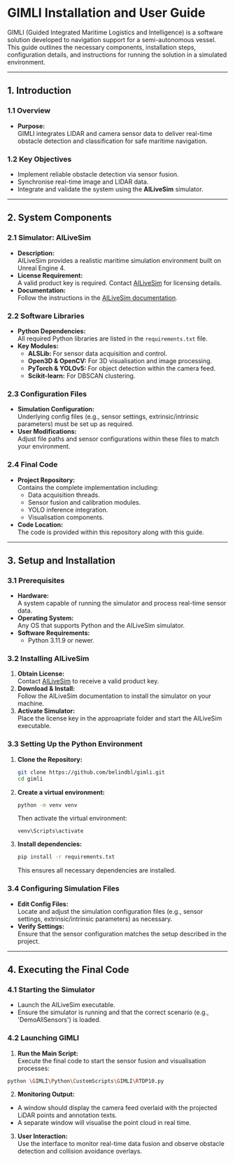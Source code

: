 # GIMLI Installation and User Guide

GIMLI (Guided Integrated Maritime Logistics and Intelligence) is a software solution developed to navigation support for a semi-autonomous vessel. This guide outlines the necessary components, installation steps, configuration details, and instructions for running the solution in a simulated environment.

---

## 1. Introduction

### 1.1 Overview
- **Purpose:**  
  GIMLI integrates LIDAR and camera sensor data to deliver real-time obstacle detection and classification for safe maritime navigation.

### 1.2 Key Objectives
- Implement reliable obstacle detection via sensor fusion.
- Synchronise real-time image and LIDAR data.
- Integrate and validate the system using the **AILiveSim** simulator.

---

## 2. System Components

### 2.1 Simulator: AILiveSim
- **Description:**  
  AILiveSim provides a realistic maritime simulation environment built on Unreal Engine 4.
- **License Requirement:**  
  A valid product key is required. Contact [AILiveSim](https://www.ailivesim.com/) for licensing details.
- **Documentation:**  
  Follow the instructions in the [AILiveSim documentation](https://portal.ailivesim.com/documentation).

### 2.2 Software Libraries
- **Python Dependencies:**  
  All required Python libraries are listed in the `requirements.txt` file.
- **Key Modules:**  
  - **ALSLib:** For sensor data acquisition and control.
  - **Open3D & OpenCV:** For 3D visualisation and image processing.
  - **PyTorch & YOLOv5:** For object detection within the camera feed.
  - **Scikit-learn:** For DBSCAN clustering.

### 2.3 Configuration Files
- **Simulation Configuration:**  
  Underlying config files (e.g., sensor settings, extrinsic/intrinsic parameters) must be set up as required.
- **User Modifications:**  
  Adjust file paths and sensor configurations within these files to match your environment.

### 2.4 Final Code
- **Project Repository:**  
  Contains the complete implementation including:
  - Data acquisition threads.
  - Sensor fusion and calibration modules.
  - YOLO inference integration.
  - Visualisation components.
- **Code Location:**  
  The code is provided within this repository along with this guide.

---

## 3. Setup and Installation

### 3.1 Prerequisites
- **Hardware:**  
  A system capable of running the simulator and process real-time sensor data.
- **Operating System:**  
  Any OS that supports Python and the AILiveSim simulator.
- **Software Requirements:**  
  - Python 3.11.9 or newer.

### 3.2 Installing AILiveSim
1. **Obtain License:**  
   Contact [AILiveSim](https://www.ailivesim.com/) to receive a valid product key.
2. **Download & Install:**  
   Follow the AILiveSim documentation to install the simulator on your machine.
3. **Activate Simulator:**  
   Place the license key in the approapriate folder and start the AILiveSim executable.

### 3.3 Setting Up the Python Environment
1. **Clone the Repository:**  
   ```bash
   git clone https://github.com/belindbl/gimli.git
   cd gimli
   ```
2. **Create a virtual environment:**
   ```bash
   python -m venv venv
   ```
   Then activate the virtual environment:
   ```
   venv\Scripts\activate
   ```
3. **Install dependencies:**
      ```bash
   pip install -r requirements.txt
   ```
   This ensures all necessary dependencies are installed.

### 3.4 Configuring Simulation Files
- **Edit Config Files:**   
   Locate and adjust the simulation configuration files (e.g., sensor settings, extrinsic/intrinsic parameters) as necessary.
- **Verify Settings:**  
   Ensure that the sensor configuration matches the setup described in the project.
---
## 4. Executing the Final Code

### 4.1 Starting the Simulator
- Launch the AILiveSim executable.
- Ensure the simulator is running and that the correct scenario (e.g., 'DemoAllSensors') is loaded.

### 4.2 Launching GIMLI

1. **Run the Main Script:**    
Execute the final code to start the sensor fusion and visualisation processes:
```bash
python \GIMLI\Python\CustomScripts\GIMLI\RTDP10.py
```
2. **Monitoring Output:**   
- A window should display the camera feed overlaid with the projected LiDAR points and annotation texts.
- A separate window will visualise the point cloud in real time.
3. **User Interaction:**    
Use the interface to monitor real-time data fusion and observe obstacle detection and collision avoidance overlays.

